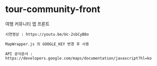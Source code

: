 # tour-community-front
여행 커뮤니티 앱 프론트

	시연영상 : https://youtu.be/Uc-2sbCyB8o	
	
	MapWrapper.js 의 GOOGLE_KEY 변경 후 사용
	
	API 공식문서 : https://developers.google.com/maps/documentation/javascript?hl=ko
	
